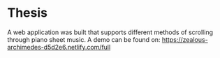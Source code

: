 # Thesis

A web application was built that supports different methods of scrolling through piano sheet music. A demo can be found on: https://zealous-archimedes-d5d2e6.netlify.com/full
